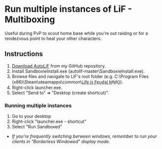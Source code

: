 # Run multiple instances of LiF - Multiboxing
Useful during PvP to scout home base while you're out raiding or for a rendezvous point to heal your other characters.
## Instructions
1. [Download AutoLiF](https://github.com/rydland/autolif/archive/master.zip) from my GitHub repository.
2. Install SandboxieInstall.exe (autolif-master\SandboxieInstall.exe).
3. Browse files and navigate to LiF's root folder (e.g. C:\Program Files (x86)\Steam\steamapps\common\L̲i̲f̲e̲ ̲i̲s̲ ̲F̲e̲u̲d̲a̲l̲ ̲M̲M̲O̲).
4. Right-click launcher.exe.
5. Select "Send to" ➜ "Desktop (create shortcut)".

### Running multiple instances
1. Go to your desktop
2. Right-click "launcher.exe - shortcut"
3. Select "Run Sandboxed"
*  _If you're frequently switching berween windows, remember to run your clients in "Borderless Windowed" display mode._
